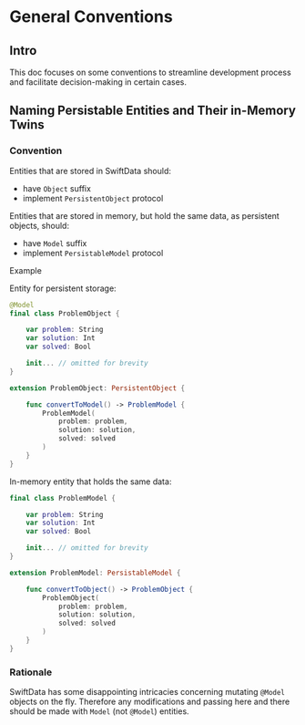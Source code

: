 # General Conventions

## Intro

This doc focuses on some conventions to streamline development process and facilitate decision-making in certain cases.

## Naming Persistable Entities and Their in-Memory Twins

### Convention

Entities that are stored in SwiftData should:
- have `Object` suffix
- implement `PersistentObject` protocol

Entities that are stored in memory, but hold the same data, as persistent objects, should:
- have `Model` suffix
- implement `PersistableModel` protocol

Example

Entity for persistent storage:
```swift
@Model
final class ProblemObject {

    var problem: String
    var solution: Int
    var solved: Bool

    init... // omitted for brevity
}

extension ProblemObject: PersistentObject {

    func convertToModel() -> ProblemModel {
        ProblemModel(
            problem: problem,
            solution: solution,
            solved: solved
        )
    }
}

```

In-memory entity that holds the same data:
```swift
final class ProblemModel {

    var problem: String
    var solution: Int
    var solved: Bool

    init... // omitted for brevity
}

extension ProblemModel: PersistableModel {

    func convertToObject() -> ProblemObject {
        ProblemObject(
            problem: problem,
            solution: solution,
            solved: solved
        )
    }
}
```

### Rationale
SwiftData has some disappointing intricacies concerning mutating `@Model` objects on the fly. 
Therefore any modifications and passing here and there should be made with `Model` (not `@Model`) entities.

